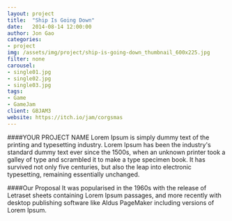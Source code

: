 ```yaml
---
layout: project
title:  "Ship Is Going Down"
date:   2014-08-14 12:00:00
author: Jon Gao
categories:
- project
img: /assets/img/project/ship-is-going-down_thumbnail_600x225.jpg
filter: none
carousel:
- single01.jpg
- single02.jpg
- single03.jpg
tags:
- Game
- GameJam
client: GBJAM3
website: https://itch.io/jam/corgsmas
---
```

####YOUR PROJECT NAME
Lorem Ipsum is simply dummy text of the printing and typesetting industry. Lorem Ipsum has been the industry's standard dummy text ever since the 1500s, when an unknown printer took a galley of type and scrambled it to make a type specimen book. It has survived not only five centuries, but also the leap into electronic typesetting, remaining essentially unchanged.

####Our Proposal
It was popularised in the 1960s with the release of Letraset sheets containing Lorem Ipsum passages, and more recently with desktop publishing software like Aldus PageMaker including versions of Lorem Ipsum.
